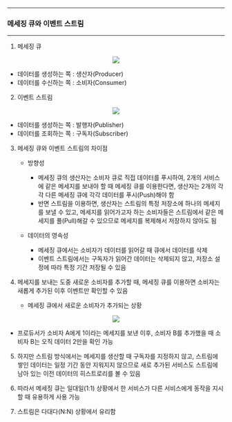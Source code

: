 -----
### 메세징 큐와 이벤트 스트림
-----
1. 메세징 큐
<div align="center">
<img src="https://github.com/user-attachments/assets/819d9221-429a-4f09-8dad-51b47c9bcba6">
</div>

   - 데이터를 생성하는 쪽 : 생산자(Producer)
   - 데이터를 수신하는 쪽 : 소비자(Consumer)

2. 이벤트 스트림
<div align="center">
<img src="https://github.com/user-attachments/assets/902dec5f-18ae-4594-8c93-d4f73e05e68f">
</div>

   - 데이터를 생성하는 쪽 : 발행자(Publisher)
   - 데이터를 조회하는 쪽 : 구독자(Subscriber)

3. 메세징 큐와 이벤트 스트림의 차이점
   - 방향성
     + 메세징 큐의 생산자는 소비자 큐로 직접 데이터를 푸시하여, 2개의 서비스에 같은 메세지를 보내야 할 때 메세징 큐를 이용한다면, 생산자는 2개의 각각 다른 메세징 큐에 각각 데이터를 푸시(Push)해야 함
     + 반면 스트림을 이용하면, 생산자는 스트림의 특정 저장소에 하나의 메세지를 보낼 수 있고, 메세지를 읽어가고자 하는 소비자들은 스트림에서 같은 메세지를 풀(Pull)해갈 수 있으므로 메세지를 복제해서 저장하지 않아도 됨

   - 데이터의 영속성
     + 메세징 큐에서는 소비자가 데이터를 읽어갈 때 큐에서 데이터를 삭제
     + 이벤트 스트림에서는 구독자가 읽어간 데이터는 삭제되지 않고, 저장소 설정에 따라 특정 기간 저장될 수 있음

4. 메세지를 보내는 도중 새로운 소비자를 추가할 때, 메세징 큐를 이용하면 소비자는 새롭게 추가된 이후 이벤트만 확인할 수 있음
   - 메세징 큐에서 새로운 소비자가 추가되는 상황
<div align="center">
<img src="https://github.com/user-attachments/assets/34b7251d-1834-429a-8c43-a8dbdf08f880">
</div>

   - 프로듀서가 소비자 A에게 1이라는 메세지를 보낸 이후, 소비자 B를 추가했을 때 소비자 B는 오직 데이터 2만을 확인 가능

5. 하지만 스트림 방식에서는 메세지를 생산할 때 구독자를 지정하지 않고, 스트림에 쌓인 데이터는 일정 기간 동안 지워지지 않으므로 새로 추가된 서비스도 스트림에 남아 있는 이전 데이터의 히스트로리를 볼 수 있음

6. 따라서 메세징 큐는 일대일(1:1) 상황에서 한 서비스가 다른 서비스에게 동작을 지시할 때 유용하게 사용 가능
7. 스트림은 다대다(N:N) 상황에서 유리함
